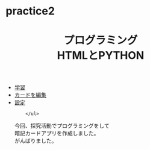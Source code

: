 # practice2
<!DOCTYPE html>
<html lang="ja">
    <head>
        <meta charset="UTF-8">
        <link rel="stylesheet" href="css/reset.css">
        <link rel="stylesheet" href="css/本番.style.css">   
    <title>探求 本番</title>
    </head>
<body>
    <header>
    <h1>プログラミング</br> HTMLとPYTHON</h1>
    </header>
    <main>
    <ul class="linklist">
        <li>
            <a href="学習.html">
                <span>学習</span>
            </a>
        </li>
        <li>
            <a href="カードを編集.html">
                <span>カードを編集</span>
            </a>
        </li>
        <li>
            <a href="設定.html">
                <span>設定</span>
            </a>
        </li>
     
        </ul>
<p>今回、探究活動でプログラミングをして</br>暗記カードアプリを作成しました。</br>がんばりました。</p>
    </main>
</body>
</html>
